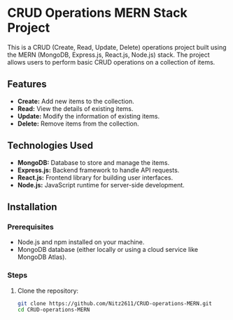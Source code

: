 # CRUD Operations MERN Stack Project

This is a CRUD (Create, Read, Update, Delete) operations project built using the MERN (MongoDB, Express.js, React.js, Node.js) stack. The project allows users to perform basic CRUD operations on a collection of items.

## Features

- **Create:** Add new items to the collection.
- **Read:** View the details of existing items.
- **Update:** Modify the information of existing items.
- **Delete:** Remove items from the collection.

## Technologies Used

- **MongoDB:** Database to store and manage the items.
- **Express.js:** Backend framework to handle API requests.
- **React.js:** Frontend library for building user interfaces.
- **Node.js:** JavaScript runtime for server-side development.

## Installation

### Prerequisites

- Node.js and npm installed on your machine.
- MongoDB database (either locally or using a cloud service like MongoDB Atlas).

### Steps

1. Clone the repository:

   ```bash
   git clone https://github.com/Nitz2611/CRUD-operations-MERN.git
   cd CRUD-operations-MERN
